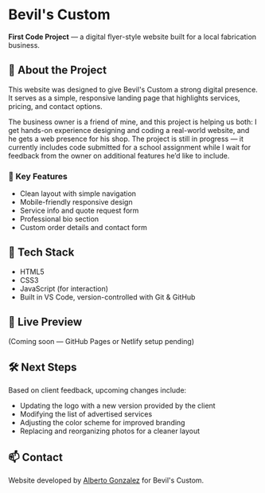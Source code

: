# Bevil's Custom

**First Code Project** — a digital flyer-style website built for a local fabrication business.

## 🔨 About the Project

This website was designed to give Bevil's Custom a strong digital presence. 
It serves as a simple, responsive landing page that highlights services, pricing, and contact options.

The business owner is a friend of mine, and this project is helping us both: 
I get hands-on experience designing and coding a real-world website, and he gets 
a web presence for his shop. The project is still in progress — it currently 
includes code submitted for a school assignment while I wait for feedback from the 
owner on additional features he’d like to include.

### 🔑 Key Features

- Clean layout with simple navigation  
- Mobile-friendly responsive design  
- Service info and quote request form  
- Professional bio section  
- Custom order details and contact form

## 📁 Tech Stack

- HTML5  
- CSS3  
- JavaScript (for interaction)  
- Built in VS Code, version-controlled with Git & GitHub

## 🚀 Live Preview

(Coming soon — GitHub Pages or Netlify setup pending)

## 🛠️ Next Steps

Based on client feedback, upcoming changes include:
- Updating the logo with a new version provided by the client
- Modifying the list of advertised services
- Adjusting the color scheme for improved branding
- Replacing and reorganizing photos for a cleaner layout

## 📫 Contact

Website developed by [Alberto Gonzalez](mailto:albertgonzalez1224@gmail.com) for Bevil's Custom.
